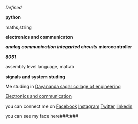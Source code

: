 *Defined*

**python**

maths,string

**electronics and communicaton**

***analog communication***
***integarted circuits***
**microcontroller**

***8051***

assembly level language, matlab

**signals and system**
**studing**

Me studing in [Dayananda sagar collage of engineering](http://dayanandasagar.edu/dsce/)

[Electronics and communication](http://dayanandasagar.edu/dsce/electronics-and-communication)

you can connect me on [Facebook](https://www.facebook.com/profile.php?id=100011421298777)     [Instagram](https://www.instagram.com/prasad.gola//)     [Twitter](https://twitter.com/basavaprasad11)   [linkedin](https://www.linkedin.com/in/basava-prasad-gola-997864137/)


you can see my face here###:###
![]()
